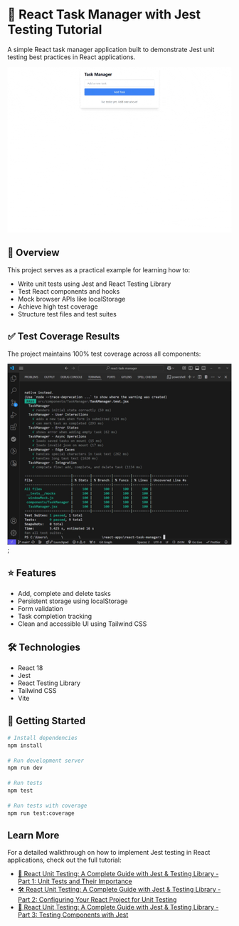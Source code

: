 # 📝 React Task Manager with Jest Testing Tutorial

A simple React task manager application built to demonstrate Jest unit testing best practices in React applications.

![Demonstrating how the task manager works, adding two tasks, then selecting them and finally deleting the two tasks.](./public/task-manager.gif)

## 🎯 Overview

This project serves as a practical example for learning how to:

- Write unit tests using Jest and React Testing Library
- Test React components and hooks
- Mock browser APIs like localStorage
- Achieve high test coverage
- Structure test files and test suites

## ✅ Test Coverage Results

The project maintains 100% test coverage across all components:

![Jest showing successful test results](./public/tests-result.jpg);

## ⭐ Features

- Add, complete and delete tasks
- Persistent storage using localStorage
- Form validation
- Task completion tracking
- Clean and accessible UI using Tailwind CSS

## 🛠️ Technologies

- React 18
- Jest
- React Testing Library
- Tailwind CSS
- Vite

## 🚀 Getting Started

```bash
# Install dependencies
npm install

# Run development server
npm run dev

# Run tests
npm test

# Run tests with coverage
npm run test:coverage
```

## Learn More

For a detailed walkthrough on how to implement Jest testing in React applications, check out the full tutorial:

- [🧪 React Unit Testing: A Complete Guide with Jest & Testing Library - Part 1: Unit Tests and Their Importance](https://www.joaovinezof.com/blog/react-unit-testing-guide-jest-testing-library)
- [🛠️ React Unit Testing: A Complete Guide with Jest & Testing Library - Part 2: Configuring Your React Project for Unit Testing](https://www.joaovinezof.com/blog/react-unit-testing-guide-jest-testing-library-part-2)
- [🧪 React Unit Testing: A Complete Guide with Jest & Testing Library - Part 3: Testing Components with Jest](https://www.joaovinezof.com/blog/react-unit-testing-guide-jest-testing-library-part-3)